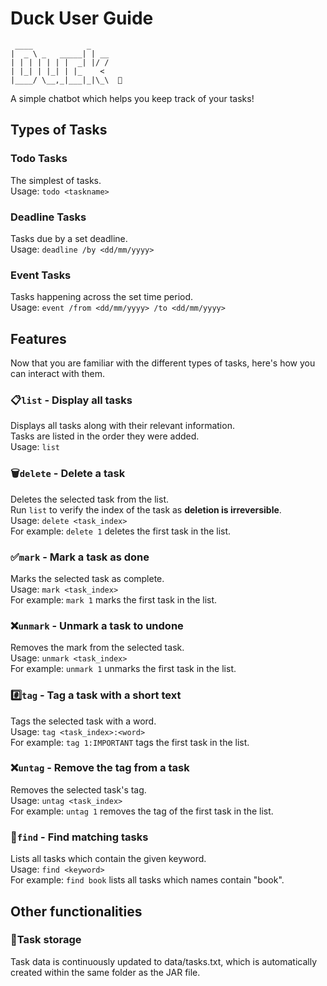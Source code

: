 # Duck User Guide

```
 ____            _
|  _ \ _   _____| | __
| | | | | | |  _| |/ /
| |_| | |_| | |_    <
|____/ \__,_|___|_|\_\  🦆
```
A simple chatbot which helps you keep track of your tasks!

## Types of Tasks
### Todo Tasks
The simplest of tasks. <br>
Usage: `todo <taskname>`


### Deadline Tasks
Tasks due by a set deadline. <br>
Usage: `deadline /by <dd/mm/yyyy>`


### Event Tasks &nbsp; 
Tasks happening across the set time period. <br>
Usage: `event /from <dd/mm/yyyy> /to <dd/mm/yyyy>`


## Features
Now that you are familiar with the different types of tasks, here's how you can interact with them.


### 📋`list` - Display all tasks
Displays all tasks along with their relevant information. <br>
Tasks are listed in the order they were added. <br>
Usage: `list`


### 🗑️`delete` - Delete a task
Deletes the selected task from the list. <br>
Run `list` to  verify the index of the task as **deletion is irreversible**. <br>
Usage: `delete <task_index>` <br>
For example: `delete 1`  deletes the first task in the list.


### ✅`mark` - Mark a task as done
Marks the selected task as complete. <br>
Usage: `mark <task_index>` <br>
For example: `mark 1`  marks the first task in the list.


### ❌`unmark` - Unmark a task to undone
Removes the mark from the selected task. <br>
Usage: `unmark <task_index>` <br>
For example: `unmark 1`  unmarks the first task in the list.


### #️⃣`tag` - Tag a task with a short text
Tags the selected task with a word. <br>
Usage: `tag <task_index>:<word>` <br>
For example: `tag 1:IMPORTANT`  tags the first task in the list.


### ❌`untag` - Remove the tag from a task
Removes the selected task's tag. <br>
Usage: `untag <task_index>` <br>
For example: `untag 1`  removes the tag of the first task in the list.


### 🔎`find` - Find matching tasks
Lists all tasks which contain the given keyword. <br>
Usage: `find <keyword>` <br>
For example: `find book`  lists all tasks which names contain "book".


  
## Other functionalities
### 💾Task storage
Task data is continuously updated to data/tasks.txt, which is automatically created within the same folder as the JAR file.